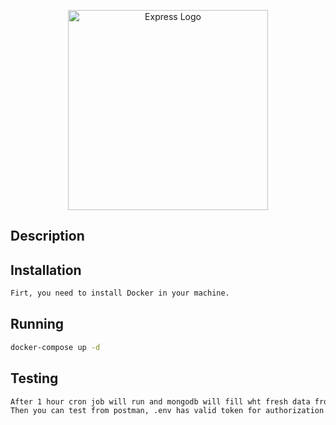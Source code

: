 <p align="center">
  <a href="https://expressjs.com/" target="blank"><img src="http://wanago.io/express.png" width="320" alt="Express Logo" /></a>
</p>

## Description
 

## Installation

```bash
Firt, you need to install Docker in your machine.

```

## Running

```bash
docker-compose up -d
```

## Testing

```bash
After 1 hour cron job will run and mongodb will fill wht fresh data from API https://kiosks.bicycletransit.workers.dev/phl
Then you can test from postman, .env has valid token for authorization
```
